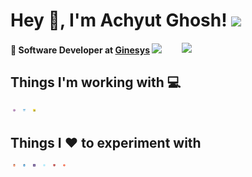 # Hey :wave:, I'm Achyut Ghosh! <img src="https://media.giphy.com/media/12oufCB0MyZ1Go/giphy.gif" width="50">
<img align='right' src="https://media.giphy.com/media/M9gbBd9nbDrOTu1Mqx/giphy.gif" width="230">
<h4>💼 Software Developer at <a href="https://www.ginesys.in/">Ginesys</a> <img src="https://media.giphy.com/media/WUlplcMpOCEmTGBtBW/giphy.gif" width="30"></h4>

## Things I'm working with :computer:
<p>
  <img src="icons/cSharp.svg" alt="cSharp" style="vertical-align:top; margin:4px; width:4px; height:4px">
  <img src="icons/dotnet.svg" alt="dotnet" style="vertical-align:top; margin:4px; width:4px; height:4px">
  <img src="icons/javascript.svg" alt="javascript" style="vertical-align:top; margin:4px; width:4px; height:4px">
</p>

## Things I :heart: to experiment with
<p>
  <img src="icons/html5.svg" alt="html" style="vertical-align:top; margin:4px; width:4px; height:4px">
  <img src="icons/css.svg" alt="css" style="vertical-align:top; margin:4px; width:4px; height:4px">
  <img src="icons/bootstrap.svg" alt="bootstrap" style="vertical-align:top; margin:4px; width:4px; height:4px">
  <img src="icons/reactjs.svg" alt="react" style="vertical-align:top; margin:4px; width:4px; height:4px">
  <img src="icons/angular.svg" alt="angular" style="vertical-align:top; margin:4px; width:4px; height:4px">
  <img src="icons/git.svg" alt="git" style="vertical-align:top; margin:4px; width:4px; height:4px">
</p>
